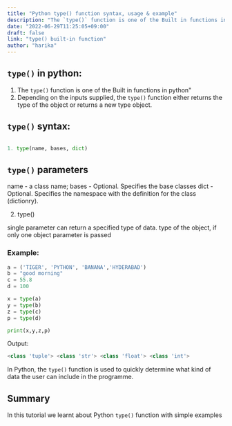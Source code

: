 ```yaml
---
title: "Python type() function syntax, usage & example"
description: "The `type()` function is one of the Built in functions in python"
date: "2022-06-29T11:25:05+09:00"
draft: false
link: "type() built-in function"
author: "harika"
---
```


## `type()` in python:

1. The `type()` function is one of the Built in functions in python"
2. Depending on the inputs supplied, the `type()` function either returns the type of the object or returns a new type object. 

## `type()` syntax:
```python

1. type(name, bases, dict)
```
## `type()` parameters
name - a class name; 
bases - Optional. Specifies the base classes
dict - Optional. Specifies the namespace with the definition for the class (dictionry).

2. type()

single parameter can return a specified type of data.
type of the object, if only one object parameter is passed

### Example:
```python
a = ('TIGER', 'PYTHON', 'BANANA','HYDERABAD')
b = "good morning"
c = 55.8
d = 100

x = type(a)
y = type(b)
z = type(c) 
p = type(d)

print(x,y,z,p)
```
Output:
```python
<class 'tuple'> <class 'str'> <class 'float'> <class 'int'>
```
In Python, the `type()` function is used to quickly determine what kind of data the user can include in the programme. 

## Summary
In this tutorial we learnt about Python `type()` function with simple examples